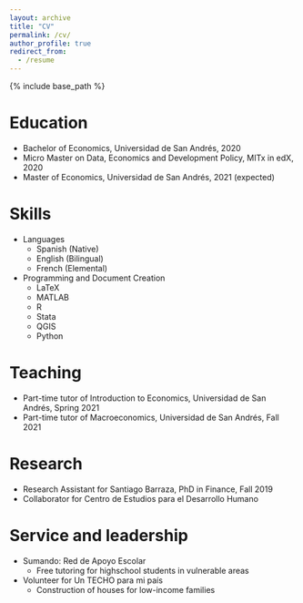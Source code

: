 ```yaml
---
layout: archive
title: "CV"
permalink: /cv/
author_profile: true
redirect_from:
  - /resume
---
```


{% include base_path %}

Education
======
* Bachelor of Economics, Universidad de San Andrés, 2020
* Micro Master on Data, Economics and Development Policy, MITx in edX, 2020
* Master of Economics, Universidad de San Andrés, 2021 (expected)


Skills
======
* Languages
  * Spanish (Native)
  * English (Bilingual)
  * French (Elemental)
* Programming and Document Creation
  * LaTeX
  * MATLAB
  * R
  * Stata
  * QGIS
  * Python


Teaching
======
* Part-time tutor of Introduction to Economics, Universidad de San Andrés, Spring 2021
* Part-time tutor of Macroeconomics, Universidad de San Andrés, Fall 2021

Research
======
* Research Assistant for Santiago Barraza, PhD in Finance, Fall 2019
* Collaborator for Centro de Estudios para el Desarrollo Humano
  
Service and leadership
======
* Sumando: Red de Apoyo Escolar 
  * Free tutoring for highschool students in vulnerable areas
* Volunteer for Un TECHO para mi país
  * Construction of houses for low-income families
